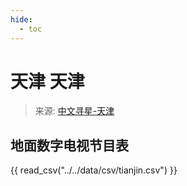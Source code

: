 ```yaml
---
hide:
  - toc
---
```


# 天津 天津

> 来源: [中文寻星-天津](http://dtmb.saoing.com/tianjin.htm)

## 地面数字电视节目表

{{ read_csv("../../data/csv/tianjin.csv") }}
